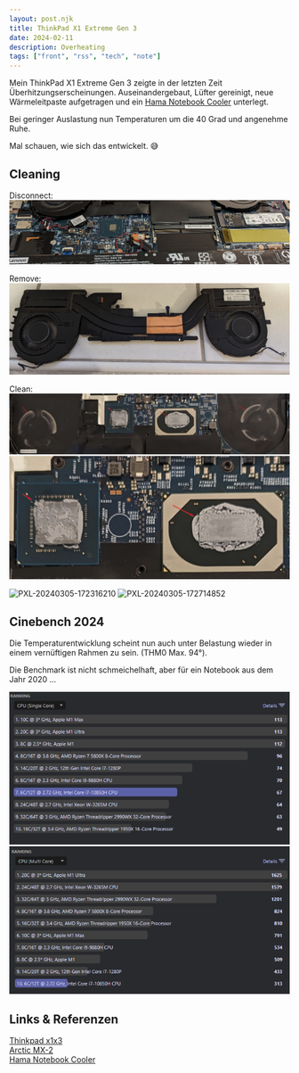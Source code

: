 ```yaml
---
layout: post.njk
title: ThinkPad X1 Extreme Gen 3
date: 2024-02-11
description: Overheating
tags: ["front", "rss", "tech", "note"]
---  
```


Mein ThinkPad X1 Extreme Gen 3 zeigte in der letzten Zeit Überhitzungserscheinungen.
Auseinandergebaut, Lüfter gereinigt, neue Wärmeleitpaste aufgetragen und ein [Hama Notebook Cooler](https://uk.hama.com/00053065/hama-black-notebook-cooler) unterlegt.

Bei geringer Auslastung nun Temperaturen um die 40 Grad und angenehme Ruhe. 

Mal schauen, wie sich das entwickelt. 😅


## Cleaning

Disconnect:
<img class="" src="/img/x1x-c-disconnect.png"/>

Remove:
<img class="" src="/img/x1x-c-cooler.png"/>

Clean:
<img class="" src="/img/x1x-c-dirty.png"/>
<img class="" src="/img/x1x-c-c.png"/>

<img src="https://i.ibb.co/PgQ28kM/PXL-20240305-172316210.jpg" alt="PXL-20240305-172316210" border="0">
<img src="https://i.ibb.co/P4Qtkq8/PXL-20240305-172714852.jpg" alt="PXL-20240305-172714852" border="0">
<!-- <img src="https://i.ibb.co/JyvFTfH/PXL-20240305-172722810.jpg" alt="PXL-20240305-172722810" border="0">
<img src="https://i.ibb.co/2sy4wcm/PXL-20240305-173445946.jpg" alt="PXL-20240305-173445946" border="0">
<img src="https://i.ibb.co/Jq7GPQ4/PXL-20240305-173455638-MP.jpg" alt="PXL-20240305-173455638-MP" border="0">
<img src="https://i.ibb.co/TRrSk5S/PXL-20240305-175243558-MP.jpg" alt="PXL-20240305-175243558-MP" border="0"> -->



## Cinebench 2024
Die Temperaturentwicklung scheint nun auch unter Belastung wieder in einem vernüftigen Rahmen zu sein. (THM0 Max. 94°).

Die Benchmark ist nicht schmeichelhaft, aber für ein Notebook aus dem Jahr 2020 ...

<img class="" src="/img/x1x-cinebench24-single.png"/>

<img class="" src="/img/x1x-cinebench24-multi.png"/>



## Links & Referenzen  


[Thinkpad x1x3]  
[Arctic MX-2]  
[Hama Notebook Cooler]  


[Thinkpad x1x3]: https://psref.lenovo.com/Product/ThinkPad/ThinkPad_X1_Extreme_Gen_3?ch=20TKCTO1WW&country=  
[Arctic MX-2]: https://www.arctic.de/mx2  
[Hama Notebook Cooler]:  https://uk.hama.com/00053065/hama-black-notebook-cooler






